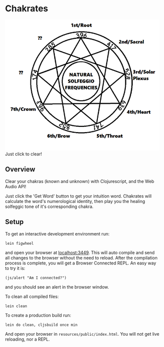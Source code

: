 # Chakrates

![Alt text](resources/public/images/solfeggios.png?raw=true "Solfeggio")
Just click to clear!

## Overview

Clear your chakras (known and unknown) with Clojurescript, and the Web Audio API!

Just click the 'Get Word' button to get your intuition word. Chakrates will calculate the word's numerological identity, then play you the healing solfeggic tone of it's corresponding chakra.

## Setup

To get an interactive development environment run:

    lein figwheel

and open your browser at [localhost:3449](http://localhost:3449/).
This will auto compile and send all changes to the browser without the
need to reload. After the compilation process is complete, you will
get a Browser Connected REPL. An easy way to try it is:

    (js/alert "Am I connected?")

and you should see an alert in the browser window.

To clean all compiled files:

    lein clean

To create a production build run:

    lein do clean, cljsbuild once min

And open your browser in `resources/public/index.html`. You will not
get live reloading, nor a REPL. 

